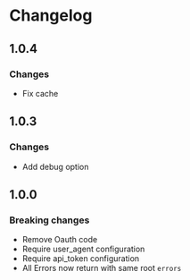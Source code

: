 # Changelog

## 1.0.4

### Changes

- Fix cache

## 1.0.3

### Changes

- Add debug option

## 1.0.0

### Breaking changes

- Remove Oauth code
- Require user_agent configuration
- Require api_token configuration
- All Errors now return with same root `errors`
